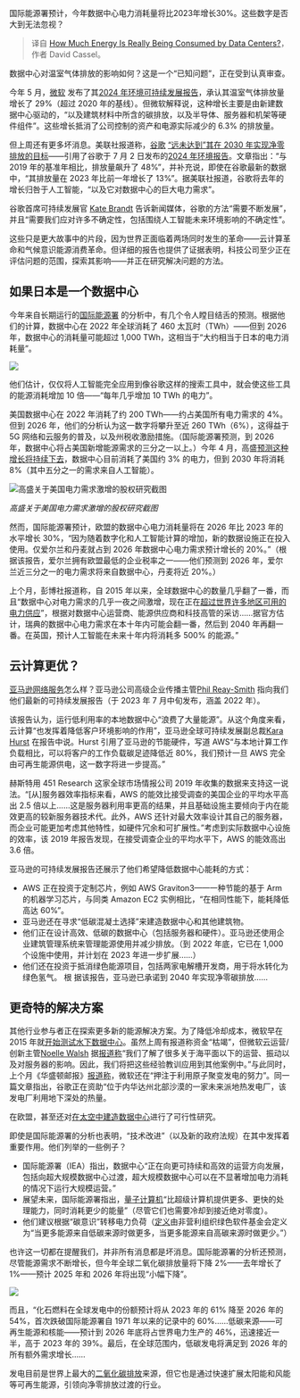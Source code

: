 
<!--
title: 数据中心到底消耗了多少能源？
cover: https://cdn.thenewstack.io/media/2024/07/d1cef112-an-aws-data-center-in-northern-virginia-screenshot-from-amazon-2022-sustainability-report.jpg
-->

国际能源署预计，今年数据中心电力消耗量将比2023年增长30%。这些数字是否大到无法忽视？

> 译自 [How Much Energy Is Really Being Consumed by Data Centers?](https://thenewstack.io/how-much-energy-is-really-being-consumed-by-data-centers/)，作者 David Cassel。

数据中心对温室气体排放的影响如何？这是一个“已知问题”，正在受到认真审查。

今年 5 月，[微软](https://news.microsoft.com/?utm_content=inline+mention) 发布了其[2024 年环境可持续发展报告](https://query.prod.cms.rt.microsoft.com/cms/api/am/binary/RW1lMjE)，承认其温室气体排放量增长了 29%（超过 2020 年的基线）。但微软解释说，这种增长主要是由新建数据中心驱动的，“以及建筑材料中所含的碳排放，以及半导体、服务器和机架等硬件组件”。这些增长抵消了公司控制的资产和电源实际减少的 6.3% 的排放量。

但上周还有更多坏消息。美联社报道称，[谷歌](https://cloud.google.com/?utm_content=inline+mention) [“远未达到”其在 2030 年实现净零排放的目标](https://apnews.com/article/climate-google-environmental-report-greenhouse-gases-emissions-3ccf95b9125831d66e676e811ece8a18)——引用了谷歌于 7 月 2 日发布的[2024 年环境报告](https://www.gstatic.com/gumdrop/sustainability/google-2024-environmental-report.pdf)。文章指出：“与 2019 年的基准年相比，排放量飙升了 48%”，并补充说，即使在谷歌最新的数据中，“其排放量在 2023 年比前一年增长了 13%”。据美联社报道，谷歌将去年的增长归咎于人工智能，“以及它对数据中心的巨大电力需求”。

谷歌首席可持续发展官 [Kate Brandt](https://blog.google/authors/kate-brandt/) 告诉新闻媒体，谷歌的方法“需要不断发展”，并且“需要我们应对许多不确定性，包括围绕人工智能未来环境影响的不确定性”。

这些只是更大故事中的片段，因为世界正面临着两场同时发生的革命——云计算革命和气候意识能源消费革命。但详细的报告也提供了证据表明，科技公司至少正在评估问题的范围，探索其影响——并正在研究解决问题的方法。

## 如果日本是一个数据中心

今年来自长期运行的[国际能源署](https://en.wikipedia.org/wiki/International_Energy_Agency) 的分析中，有几个令人瞠目结舌的预测。根据他们的计算，数据中心在 2022 年全球消耗了 460 太瓦时（TWh）——但到 2026 年，数据中心的消耗量可能超过 1,000 TWh，这相当于“大约相当于日本的电力消耗量”。

![](https://cdn.thenewstack.io/media/2024/07/1d2e9b9d-screenshot-from-ieas-2024-analysis-projecting-global-data-center-demand-for-electricity-through-2026.png)

他们估计，仅仅将人工智能完全应用到像谷歌这样的搜索工具中，就会使这些工具的能源消耗增加 10 倍——“每年几乎增加 10 TWh 的电力”。

美国数据中心在 2022 年消耗了约 200 TWh——约占美国所有电力需求的 4%。但到 2026 年，他们的分析认为这一数字将攀升至近 260 TWh（6%），这得益于 5G 网络和云服务的普及，以及州税收激励措施。（国际能源署预测，到 2026 年，数据中心将占美国新增能源需求的三分之一以上。）今年 4 月，高盛[预测这种增长将持续下去](https://www.goldmansachs.com/intelligence/pages/gs-research/generational-growth-ai-data-centers-and-the-coming-us-power-surge/report.pdf)，数据中心目前消耗了美国约 3% 的电力，但到 2030 年将消耗 8%（其中五分之一的需求来自人工智能）。

![高盛关于美国电力需求激增的股权研究截图](https://cdn.thenewstack.io/media/2024/07/d9bebf6f-screeenshot-from-april-2024-goldman-sachs-equity-research-on-the-coming-us-power-demand-surge.png)

*高盛关于美国电力需求激增的股权研究截图*

然而，国际能源署预计，欧盟的数据中心电力消耗量将在 2026 年比 2023 年的水平增长 30%，“因为随着数字化和人工智能计算的增加，新的数据设施正在投入使用。仅爱尔兰和丹麦就占到 2026 年数据中心电力需求预计增长的 20%。”（根据该报告，爱尔兰拥有欧盟最低的企业税率之一——他们预测到 2026 年，爱尔兰近三分之一的电力需求将来自数据中心，丹麦将近 20%。）

上个月，彭博社报道称，自 2015 年以来，全球数据中心的数量几乎翻了一番，而且“数据中心对电力需求的几乎一夜之间激增，现在正在[超过世界许多地区可用的电力供应](https://www.bloomberg.com/graphics/2024-ai-data-centers-power-grids/)”，根据对数据中心运营商、能源供应商和科技高管的采访……据官方估计，瑞典的数据中心电力需求在本十年内可能会翻一番，然后到 2040 年再翻一番。在英国，预计人工智能在未来十年内将消耗多 500% 的能源。”

## 云计算更优？

[亚马逊网络服务](https://aws.amazon.com/?utm_content=inline+mention)怎么样？亚马逊公司高级企业传播主管[Phil Reay-Smith](https://www.linkedin.com/in/philreaysmith/?originalSubdomain=uk) 指向我们他们最新的可持续发展报告（于 2023 年 7 月中旬发布，涵盖 2022 年）。

该报告认为，运行低利用率的本地数据中心“浪费了大量能源”。从这个角度来看，云计算“也发挥着降低客户环境影响的作用”，亚马逊全球可持续发展副总裁[Kara Hurst](https://www.linkedin.com/in/karahhurst/) 在报告中说。Hurst 引用了亚马逊的节能硬件，写道 AWS“与本地计算工作负载相比，可以将客户的工作负载碳足迹降低近 80%，我们预计一旦 AWS 完全由可再生能源供电，这一数字将进一步提高。”

赫斯特用 451 Research 这家全球市场情报公司 2019 年收集的数据来支持这一说法。“[从]服务器效率指标来看，AWS 的能效比接受调查的美国企业的平均水平高出 2.5 倍以上……这是服务器利用率更高的结果，并且基础设施主要倾向于内在能效更高的较新服务器技术代。此外，AWS 还针对最大效率设计其自己的服务器，而企业可能更加考虑其他特性，如硬件冗余和可扩展性。”考虑到实际数据中心设施的效率，该 2019 年报告发现，在接受调查企业的平均水平下，AWS 的能效高出 3.6 倍。

亚马逊的可持续发展报告还展示了他们希望降低数据中心能耗的方式：

- AWS 正在投资于定制芯片，例如 AWS Graviton3——一种节能的基于 Arm 的机器学习芯片，与同类 Amazon EC2 实例相比，“在相同性能下，能耗降低高达 60%”。
- 亚马逊还在寻求“低碳混凝土选择”来建造数据中心和其他建筑物。
- 他们正在设计高效、低碳的数据中心（包括服务器和硬件）。亚马逊还使用企业建筑管理系统来管理能源使用并减少排放。（到 2022 年底，它已在 1,000 个设施中使用，并计划在 2023 年进一步扩展……）
- 他们还在投资于抵消绿色能源项目，包括两家电解槽开发商，用于将水转化为绿色氢气。
根
据该报告，亚马逊已承诺到 2040 年实现净零碳排放……

## 更奇特的解决方案
其他行业参与者正在探索更多新的能源解决方案。为了降低冷却成本，微软早在 2015 年就[开始测试水下数据中心](https://thenewstack.io/life-aquatic-microsofts-experimental-submersible-data-centers/)。虽然上周有报道称资金“枯竭”，但微软云运营/创新主管[Noelle Walsh](https://www.linkedin.com/in/noelle-walsh-b29356108/) 据[报道称](https://redmondmag.com/articles/2024/06/24/project-natick-dries-up.aspx)“我们了解了很多关于海平面以下的运营、振动以及对服务器的影响。因此，我们将把这些经验教训应用到其他案例中。”与此同时，上个月《华盛顿邮报》[报道称](https://www.msn.com/en-us/money/technology/ai-is-exhausting-the-power-grid-tech-firms-are-seeking-a-miracle-solution/ar-BB1oDl5z)，微软还在“押注于利用原子聚变发电的努力”。同一篇文章指出，谷歌正在资助“位于内华达州北部沙漠的一家未来派地热发电厂，该发电厂利用地下深处的热量。

在欧盟，甚至还对[在太空中建造数据中心](https://www.msn.com/en-us/news/technology/putting-data-centers-in-space-could-reduce-their-carbon-footprint-european-study-finds/ar-BB1p08Gj)进行了可行性研究。

即使是国际能源署的分析也表明，“技术改进”（以及新的政府法规）在其中发挥着重要作用。他们列举的一些例子？

- 国际能源署（IEA）指出，数据中心“正在向更可持续和高效的运营方向发展，包括向超大规模数据中心过渡，超大规模数据中心可以在不显著增加电力消耗的情况下运行大规模运营。”
- 展望未来，国际能源署指出，[量子计算机](https://thenewstack.io/perpetual-motion-time-crystals-could-power-quantum-compute/)“比超级计算机提供更多、更快的处理能力，同时消耗更少的能量”（尽管它们也需要冷却到接近绝对零度）。
- 他们建议根据“碳意识”转移电力负荷（[定义](https://learn.greensoftware.foundation/carbon-awareness/)由非营利组织绿色软件基金会定义为“当更多能源来自低碳来源时做更多，当更多能源来自高碳来源时做更少。”）

也许这一切都在提醒我们，并非所有消息都是坏消息。国际能源署的分析还预测，尽管能源需求不断增长，但今年全球二氧化碳排放量将下降 2%——去年增长了 1%——预计 2025 年和 2026 年将出现“小幅下降”。

![](https://cdn.thenewstack.io/media/2024/07/2296a607-screenshot-from-ieas-2024-analysis-projecting-eu-data-center-demand-for-electricity-through-2026.png)

而且，“化石燃料在全球发电中的份额预计将从 2023 年的 61% 降至 2026 年的 54%，首次跌破国际能源署自 1971 年以来的记录中的 60%……低碳来源——可再生能源和核能——预计到 2026 年底将占世界电力生产的 46%，迅速接近一半，高于 2023 年的 39%。最后，在全球范围内，低碳发电将满足到 2026 年的所有额外需求增长……

发电目前是世界上最大的[二氧化碳排放](https://thenewstack.io/sustainability-focus-cloud-efficiency-not-carbon-emissions/)来源，但它也是通过快速扩展太阳能和风能等可再生能源，引领向净零排放过渡的行业。
